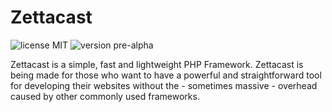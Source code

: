 # Zettacast
![license MIT](https://img.shields.io/badge/license-MIT-lightgrey.svg) ![version pre-alpha](https://img.shields.io/badge/version-pre--alpha-green.svg)

Zettacast is a simple, fast and lightweight PHP Framework. Zettacast is being made for those who want to have a powerful and straightforward tool for developing their websites without the - sometimes massive - overhead caused by other commonly used frameworks.
